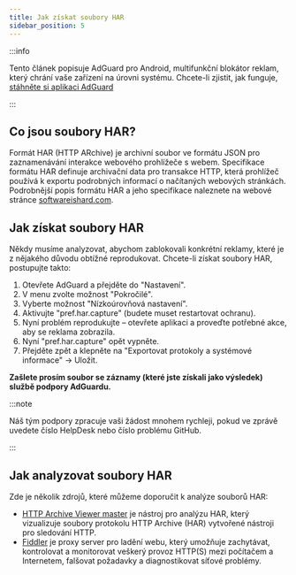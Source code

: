 ```yaml
---
title: Jak získat soubory HAR
sidebar_position: 5
---
```


:::info

Tento článek popisuje AdGuard pro Android, multifunkční blokátor reklam, který chrání vaše zařízení na úrovni systému. Chcete-li zjistit, jak funguje, [stáhněte si aplikaci AdGuard](https://adguard.com/download.html?auto=true)

:::

## Co jsou soubory HAR?
Formát HAR (HTTP ARchive) je archivní soubor ve formátu JSON pro zaznamenávání interakce webového prohlížeče s webem. Specifikace formátu HAR definuje archivační data pro transakce HTTP, která prohlížeč používá k exportu podrobných informací o načítaných webových stránkách. Podrobnější popis formátu HAR a jeho specifikace naleznete na webové stránce [ softwareishard.com](http://www.softwareishard.com/blog/har-12-spec/).

## Jak získat soubory HAR
Někdy musíme analyzovat, abychom zablokovali konkrétní reklamy, které je z nějakého důvodu obtížné reprodukovat. Chcete-li získat soubory HAR, postupujte takto:
1. Otevřete AdGuard a přejděte do "Nastavení".
2. V menu zvolte možnost "Pokročilé".
3. Vyberte možnost "Nízkoúrovňová nastavení".
4. Aktivujte "pref.har.capture" (budete muset restartovat ochranu).
5. Nyní problém reprodukujte – otevřete aplikaci a proveďte potřebné akce, aby se reklama zobrazila.
6. Nyní "pref.har.capture" opět vypněte.
7. Přejděte zpět a klepněte na "Exportovat protokoly a systémové informace" → Uložit.

**Zašlete prosím soubor se záznamy (které jste získali jako výsledek) službě podpory AdGuardu.**

:::note

Náš tým podpory zpracuje vaši žádost mnohem rychleji, pokud ve zprávě uvedete číslo HelpDesk nebo číslo problému GitHub.

:::

## Jak analyzovat soubory HAR
Zde je několik zdrojů, které můžeme doporučit k analýze souborů HAR:
* [HTTP Archive Viewer master](https://gitgrimbo.github.io/harviewer/master/) je nástroj pro analýzu HAR, který vizualizuje soubory protokolu HTTP Archive (HAR) vytvořené nástroji pro sledování HTTP.
* [Fiddler](https://www.telerik.com/fiddler) je proxy server pro ladění webu, který umožňuje zachytávat, kontrolovat a monitorovat veškerý provoz HTTP(S) mezi počítačem a Internetem, falšovat požadavky a diagnostikovat síťové problémy.
